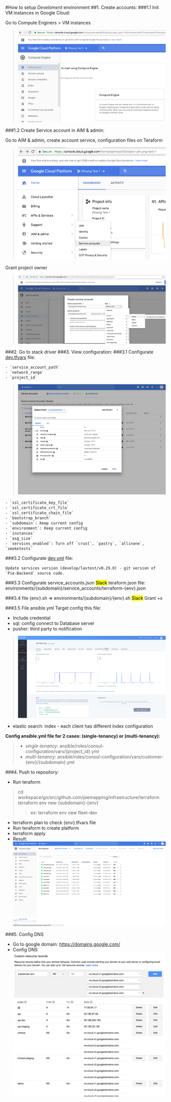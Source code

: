 #How to setup *Develoment* environment
##1. Create accounts:
###1.1  Init VM instances in Google Cloud:

Go to Compute Enginers > VM instances

> ![VM instances](https://github.com/nguyenthihoangphuong/images/blob/CreateNewClientEnvironment/VM%20instances.png?raw=true)


###1.2  Create Service account in AIM & admin:

Go to AIM & admin, create account service, configuration files on Teraform

> ![VM instances](https://github.com/nguyenthihoangphuong/images/blob/CreateNewClientEnvironment/AIM%20&%20admin,%20create%20account%20service.png?raw=true)

Grant project owner

> ![VM instances](https://github.com/nguyenthihoangphuong/images/blob/CreateNewClientEnvironment/grant%20project%20owner.png?raw=true)

###2.  Go to stack driver
###3. View configuration:
###3.1 Configurate [dev.tfvars](https://github.com/piemapping/infrastructure/blob/dev/environments/fleet/config/dev.tfvars) file:
	
	- `service_account_path`
	- `network_range`
	- `project_id`
> ![project_id](https://github.com/nguyenthihoangphuong/images/blob/CreateNewClientEnvironment/project_id.png?raw=true)

	- `ssl_certificate_key_file`
	- `ssl_certificate_crt_file`
	- `ssl_certificate_chain_file`
	- `bootstrap_branch`
	- `subdomain`: Keep current config
	- `environment`: Keep current config
	- `instances`
	- `asg_size`
	- `services_enabled`: Turn off `crust`, `pastry`, `allinone`, `smoketests`

###3.2 Configurate [dev.yml](https://github.com/piemapping/infrastructure/blob/dev/environments/fleet/config/dev.yml) file:

	Update services version (develop/lastest/v0.29.0) - git version of `Pie-Backend` source code.
	
###3.3 Configurate service_accounts.json 
<mark>Slack</mark> teraform.json file: environments/{subdomain}/service_accounts/terraform-{env}.json 
	
###3.4 file {env}.sh => environments/{subdomain}/{env}.sh <mark>Slack</mark>
Grant +x

###3.5 File ansible.yml
Target config this file:

- Include credential
- sql: config connect to Database server
- pusher: third party to notification

> ![Pusher](https://github.com/nguyenthihoangphuong/images/blob/CreateNewClientEnvironment/pusher.png?raw=true)

- elastic search: index - each client has different index configuration

**Config ansible.yml file  for 2 cases: (single-tenancy) or (multi-tenancy):**

> - *single-tenancy*: ansible/roles/consul-configuration/vars/{project_id}.yml
> - *multi-tenancy*: ansible/roles/consul-configuration/vars/customer-{env}/{subdomain}.yml

	
###4. Push to repository:

- Run teraform 	
> cd workspace/go/src/github.com/piemapping/infrastructure/terraform
> terraform env new {subdomain}-{env}
> > ex: terraform env new fleet-dev

- terraform plan to check {env}.tfvars file
- Run teraform to create platform
- terraform apply
- Result:
![Terraform successful](https://github.com/nguyenthihoangphuong/images/blob/CreateNewClientEnvironment/Terraform%20Successful.png?raw=true)

###5. Config DNS

- Go to google domain: https://domains.google.com/
- Config DNS 
![DNS](https://github.com/nguyenthihoangphuong/images/blob/CreateNewClientEnvironment/DNS.png?raw=true)
	
	
	